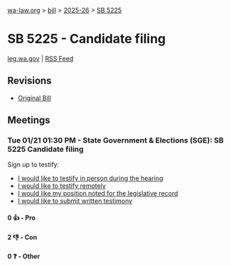 [wa-law.org](/) > [bill](/bill/) > [2025-26](/bill/2025-26/) > [SB 5225](/bill/2025-26/sb/5225/)

# SB 5225 - Candidate filing
[leg.wa.gov](https://app.leg.wa.gov/billsummary?BillNumber=5225&Year=2025&Initiative=false) | [RSS Feed](./rss.xml)

## Revisions
* [Original Bill](1/)

## Meetings
### Tue 01/21 01:30 PM - State Government & Elections (SGE): SB 5225 Candidate filing
Sign up to testify:
* [I would like to testify in person during the hearing](https://app.leg.wa.gov/csi/Testifier/Add?chamber=House&mId=32482&aId=161560&caId=24811&tId=1)
* [I would like to testify remotely](https://app.leg.wa.gov/csi/Testifier/Add?chamber=House&mId=32482&aId=161560&caId=24811&tId=2)
* [I would like my position noted for the legislative record](https://app.leg.wa.gov/csi/Testifier/Add?chamber=House&mId=32482&aId=161560&caId=24811&tId=3)
* [I would like to submit written testimony](https://app.leg.wa.gov/csi/Testifier/Add?chamber=House&mId=32482&aId=161560&caId=24811&tId=4)

#### 0 👍 - Pro

#### 2 👎 - Con

#### 0 ❓ - Other
